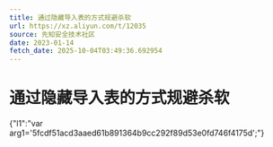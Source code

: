 ```yaml
---
title: 通过隐藏导入表的方式规避杀软
url: https://xz.aliyun.com/t/12035
source: 先知安全技术社区
date: 2023-01-14
fetch_date: 2025-10-04T03:49:36.692954
---
```


# 通过隐藏导入表的方式规避杀软

{"l1":"var arg1='5fcdf51acd3aaed61b891364b9cc292f89d53e0fd746f4175d';"}